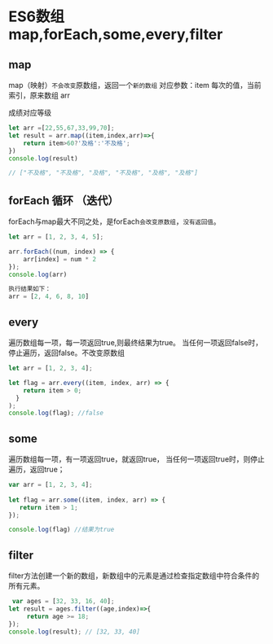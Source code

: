 # ES6数组map,forEach,some,every,filter

## map    
map（映射）`不会改变`原数组，返回一个`新的数组`
对应参数：item 每次的值，当前索引，原来数组 arr

成绩对应等级
```javascript
let arr =[22,55,67,33,99,70];
let result = arr.map((item,index,arr)=>{
    return item>60?'及格':'不及格';
})
console.log(result)

// ["不及格", "不及格", "及格", "不及格", "及格", "及格"]
```   


## forEach 循环 （迭代）   
forEach与map最大不同之处，是forEach`会改变原数组`，`没有返回值`。   
```javascript   
let arr = [1, 2, 3, 4, 5];

arr.forEach((num, index) => {
    arr[index] = num * 2
});    
console.log(arr)

执行结果如下：   
arr = [2, 4, 6, 8, 10]
```       


## every   
遍历数组每一项，每一项返回true,则最终结果为true。
当任何一项返回false时，停止遍历，返回false。不改变原数组   
```javascript
let arr = [1, 2, 3, 4];

let flag = arr.every((item, index, arr) => {
    return item > 0;
  } 
);
console.log(flag); //false
```   

## some    
遍历数组每一项，有一项返回true，就返回true，
当任何一项返回true时，则停止遍历，返回true；
```javascript   
var arr = [1, 2, 3, 4];
 
let flag = arr.some((item, index, arr) => {
   return item > 1; 
});

console.log(flag) //结果为true
```   


## filter    
filter方法创建一个新的数组，新数组中的元素是通过检查指定数组中符合条件的所有元素。
```javascript
 var ages = [32, 33, 16, 40];
let result = ages.filter((age,index)=>{
     return age >= 18; 
});
console.log(result); // [32, 33, 40]
```   

